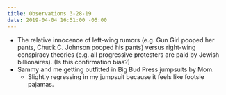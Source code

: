 ```yaml
---
title: Observations 3-28-19
date: 2019-04-04 16:51:00 -05:00
---
```


- The relative innocence of left-wing rumors (e.g. Gun Girl pooped her pants, Chuck C. Johnson pooped his pants) versus right-wing conspiracy theories (e.g. all progressive protesters are paid by Jewish billionaires). (Is this confirmation bias?)
- Sammy and me getting outfitted in Big Bud Press jumpsuits by Mom.
	- Slightly regressing in my jumpsuit because it feels like footsie pajamas.
